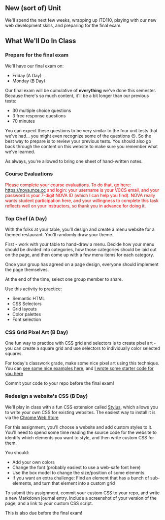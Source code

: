 ## New (sort of) Unit
We'll spend the next few weeks, wrapping up ITD110, playing with our new web development skills, and preparing for the final exam.

## What We'll Do In Class

### Prepare for the final exam
We'll have our final exam on:
- Friday (A Day)
- Monday (B Day)

Our final exam will be cumulative of **everything** we've done this semester. Because there's so much content, it'll be a bit longer than our previous tests:
- 30 multiple choice questions
- 3 free response questions
- 70 minutes

You can expect these questions to be very similar to the four unit tests that we've had... you might even recognize some of the questions 😉. So the best way to prepare is to review your previous tests. You should also go back through the content on this website to make sure you remember what we've learned.

As always, you're allowed to bring one sheet of hand-written notes. 


### Course Evaluations
<p style="color: red;">
Please complete your course evaluations. To do that, go here:
<a href="https://nova.mce.cc">https://nova.mce.cc</a> and login: your username is your VCCS email, and your password is your 7-digit NOVA ID (which I can help you find).
NOVA really wants student participation here, and
your willingness to complete this task reflects well on your instructors, so
thank you in advance for doing it.
</p>

### Top Chef (A Day)

With the folks at your table, you'll design and create a menu website for a themed restaurant. You'll randomly draw your theme.

First - work with your table to hand-draw a menu. Decide how your menu should be divided into categories, how those categories should be laid out on the page, and then come up with a few menu items for each category.

Once your group has agreed on a page design, everyone should implement the page themselves.

At the end of the time, select one group member to share.

Use this activity to practice:
- Semantic HTML
- CSS Selectors
- Grid layouts
- Color palettes
- Font selection

### CSS Grid Pixel Art (B Day)
One fun way to practice with CSS grid and selectors is to create pixel art - you can create a square grid and use selectors to individually color selected squares.

For today's classwork grade, make some nice pixel art using this technique. You can [see some nice examples here](https://css-tricks.com/fun-times-css-pixel-art/), and [I wrote some starter code for you here](https://github.com/CJonesExample/CJonesExample.github.io/blob/main/art_example.html)

Commit your code to your repo before the final exam!

### Redesign a website's CSS (B Day)

We'll play in class with a fun CSS extension called [Stylus](https://github.com/openstyles/stylus/), which allows you to write your own CSS for existing websites. The easiest way to install it is via the [Chrome Web Store](https://chromewebstore.google.com/detail/stylus/clngdbkpkpeebahjckkjfobafhncgmne?hl=en)

For this assignment, you'll choose a website and add custom styles to it. You'll need to spend some time reading the source code for the website to identify which elements you want to style, and then write custom CSS for them.

You should:
- Add your own colors
- Change the font (probably easiest to use a web-safe font here)
- Use the box model to change the size/position of some elements
- If you want an extra challenge: Find an element that has a bunch of sub-elements, and turn that element into a custom grid

To submit this assignment, commit your custom CSS to your repo, and write a new Markdown journal entry. Include a screenshot of your version of the page, and a link to your custom CSS script.

This is also due before the final exam!